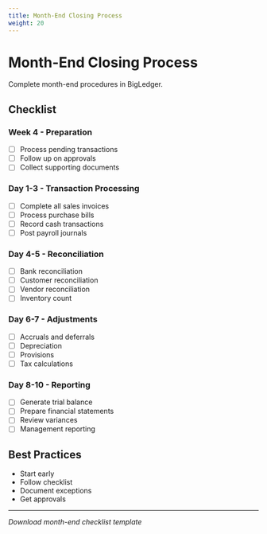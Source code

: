 ```yaml
---
title: Month-End Closing Process
weight: 20
---
```


# Month-End Closing Process

Complete month-end procedures in BigLedger.

## Checklist

### Week 4 - Preparation
- [ ] Process pending transactions
- [ ] Follow up on approvals
- [ ] Collect supporting documents

### Day 1-3 - Transaction Processing
- [ ] Complete all sales invoices
- [ ] Process purchase bills
- [ ] Record cash transactions
- [ ] Post payroll journals

### Day 4-5 - Reconciliation
- [ ] Bank reconciliation
- [ ] Customer reconciliation
- [ ] Vendor reconciliation
- [ ] Inventory count

### Day 6-7 - Adjustments
- [ ] Accruals and deferrals
- [ ] Depreciation
- [ ] Provisions
- [ ] Tax calculations

### Day 8-10 - Reporting
- [ ] Generate trial balance
- [ ] Prepare financial statements
- [ ] Review variances
- [ ] Management reporting

## Best Practices
- Start early
- Follow checklist
- Document exceptions
- Get approvals

---
*Download month-end checklist template*